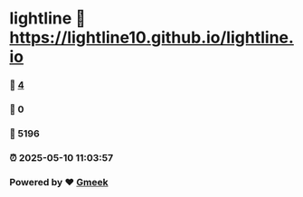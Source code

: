 # lightline :link: https://lightline10.github.io/lightline.io 
### :page_facing_up: [4](https://lightline10.github.io/lightline.io/tag.html) 
### :speech_balloon: 0 
### :hibiscus: 5196 
### :alarm_clock: 2025-05-10 11:03:57 
### Powered by :heart: [Gmeek](https://github.com/Meekdai/Gmeek)
